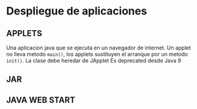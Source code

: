 # Despliegue de aplicaciones

## APPLETS
Una aplicacion java que se ejecuta en un navegador de internet.
Un applet no lleva metodo ```main()```, los applets sustituyen el arranque por un metodo ```init()```.
La clase debe heredar de JApplet
Es deprecated desde Java 9

## JAR


## JAVA WEB START


